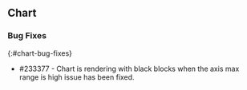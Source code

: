 ## Chart

### Bug Fixes
{:#chart-bug-fixes}

* \#233377 - Chart is rendering with black blocks when the axis max range is high issue has been fixed.
